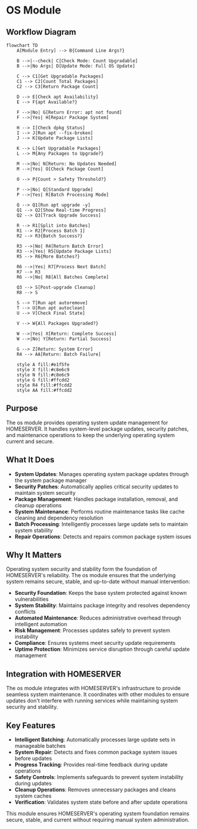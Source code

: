 # OS Module

## Workflow Diagram

```mermaid
flowchart TD
    A[Module Entry] --> B{Command Line Args?}
    
    B -->|--check| C[Check Mode: Count Upgradable]
    B -->|No Args| D[Update Mode: Full OS Update]
    
    C --> C1[Get Upgradable Packages]
    C1 --> C2[Count Total Packages]
    C2 --> C3[Return Package Count]
    
    D --> E[Check apt Availability]
    E --> F{apt Available?}
    
    F -->|No| G[Return Error: apt not found]
    F -->|Yes| H[Repair Package System]
    
    H --> I[Check dpkg Status]
    I --> J[Run apt --fix-broken]
    J --> K[Update Package Lists]
    
    K --> L[Get Upgradable Packages]
    L --> M{Any Packages to Upgrade?}
    
    M -->|No| N[Return: No Updates Needed]
    M -->|Yes| O[Check Package Count]
    
    O --> P{Count > Safety Threshold?}
    
    P -->|No| Q[Standard Upgrade]
    P -->|Yes| R[Batch Processing Mode]
    
    Q --> Q1[Run apt upgrade -y]
    Q1 --> Q2[Show Real-time Progress]
    Q2 --> Q3[Track Upgrade Success]
    
    R --> R1[Split into Batches]
    R1 --> R2[Process Batch 1]
    R2 --> R3{Batch Success?}
    
    R3 -->|No| R4[Return Batch Error]
    R3 -->|Yes| R5[Update Package Lists]
    R5 --> R6{More Batches?}
    
    R6 -->|Yes| R7[Process Next Batch]
    R7 --> R3
    R6 -->|No| R8[All Batches Complete]
    
    Q3 --> S[Post-upgrade Cleanup]
    R8 --> S
    
    S --> T[Run apt autoremove]
    T --> U[Run apt autoclean]
    U --> V[Check Final State]
    
    V --> W{All Packages Upgraded?}
    
    W -->|Yes| X[Return: Complete Success]
    W -->|No| Y[Return: Partial Success]
    
    G --> Z[Return: System Error]
    R4 --> AA[Return: Batch Failure]
    
    style A fill:#e1f5fe
    style X fill:#c8e6c9
    style N fill:#c8e6c9
    style G fill:#ffcdd2
    style R4 fill:#ffcdd2
    style AA fill:#ffcdd2
```

## Purpose

The os module provides operating system update management for HOMESERVER. It handles system-level package updates, security patches, and maintenance operations to keep the underlying operating system current and secure.

## What It Does

- **System Updates**: Manages operating system package updates through the system package manager
- **Security Patches**: Automatically applies critical security updates to maintain system security
- **Package Management**: Handles package installation, removal, and cleanup operations
- **System Maintenance**: Performs routine maintenance tasks like cache cleaning and dependency resolution
- **Batch Processing**: Intelligently processes large update sets to maintain system stability
- **Repair Operations**: Detects and repairs common package system issues

## Why It Matters

Operating system security and stability form the foundation of HOMESERVER's reliability. The os module ensures that the underlying system remains secure, stable, and up-to-date without manual intervention:

- **Security Foundation**: Keeps the base system protected against known vulnerabilities
- **System Stability**: Maintains package integrity and resolves dependency conflicts
- **Automated Maintenance**: Reduces administrative overhead through intelligent automation
- **Risk Management**: Processes updates safely to prevent system instability
- **Compliance**: Ensures systems meet security update requirements
- **Uptime Protection**: Minimizes service disruption through careful update management

## Integration with HOMESERVER

The os module integrates with HOMESERVER's infrastructure to provide seamless system maintenance. It coordinates with other modules to ensure updates don't interfere with running services while maintaining system security and stability.

## Key Features

- **Intelligent Batching**: Automatically processes large update sets in manageable batches
- **System Repair**: Detects and fixes common package system issues before updates
- **Progress Tracking**: Provides real-time feedback during update operations
- **Safety Controls**: Implements safeguards to prevent system instability during updates
- **Cleanup Operations**: Removes unnecessary packages and cleans system caches
- **Verification**: Validates system state before and after update operations

This module ensures HOMESERVER's operating system foundation remains secure, stable, and current without requiring manual system administration. 